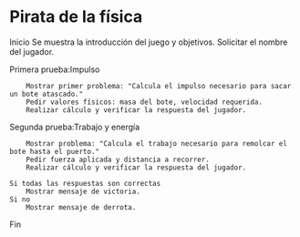 # Pirata de la física

Inicio
    Se muestra la introducción del juego y objetivos.
    Solicitar el nombre del jugador.

Primera prueba:Impulso
    
        Mostrar primer problema: "Calcula el impulso necesario para sacar un bote atascado."
        Pedir valores físicos: masa del bote, velocidad requerida.
        Realizar cálculo y verificar la respuesta del jugador.

Segunda prueba:Trabajo y energía
    
        Mostrar problema: "Calcula el trabajo necesario para remolcar el bote hasta el puerto."
        Pedir fuerza aplicada y distancia a recorrer.
        Realizar cálculo y verificar la respuesta del jugador.

    Si todas las respuestas son correctas
        Mostrar mensaje de victoria.
    Si no
        Mostrar mensaje de derrota.
Fin
